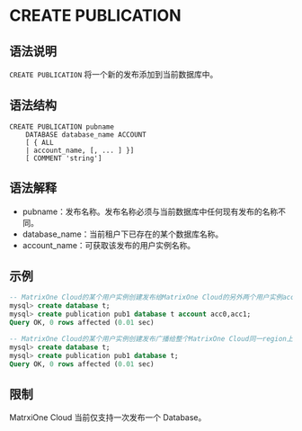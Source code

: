# **CREATE PUBLICATION**

## **语法说明**

`CREATE PUBLICATION` 将一个新的发布添加到当前数据库中。

## **语法结构**

```
CREATE PUBLICATION pubname
    DATABASE database_name ACCOUNT
    [ { ALL
    | account_name, [, ... ] }]
    [ COMMENT 'string']
```

## 语法解释

- pubname：发布名称。发布名称必须与当前数据库中任何现有发布的名称不同。
- database_name：当前租户下已存在的某个数据库名称。
- account_name：可获取该发布的用户实例名称。

## **示例**

```sql
-- MatrixOne Cloud的某个用户实例创建发布给MatrixOne Cloud的另外两个用户实例acc0和acc1, MatrixOne Cloud的用户实例名一般为类似5e18ef19_7f2a_4762_9626_f3444a529a87的数字。
mysql> create database t;
mysql> create publication pub1 database t account acc0,acc1;
Query OK, 0 rows affected (0.01 sec)

-- MatrixOne Cloud的某个用户实例创建发布广播给整个MatrixOne Cloud同一region上的所有用户。
mysql> create database t;
mysql> create publication pub1 database t;
Query OK, 0 rows affected (0.01 sec)
```

## 限制

MatrxiOne Cloud 当前仅支持一次发布一个 Database。
